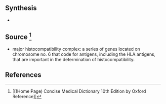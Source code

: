 ## Synthesis
- 
## Source [^1]
- major histocompatibility complex: a series of genes located on chromosome no. 6 that code for antigens, including the HLA antigens, that are important in the determination of histocompatibility.
## References

[^1]: [[(Home Page) Concise Medical Dictionary 10th Edition by Oxford Reference]]